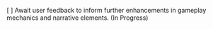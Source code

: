[ ] Await user feedback to inform further enhancements in gameplay mechanics and narrative elements. (In Progress)